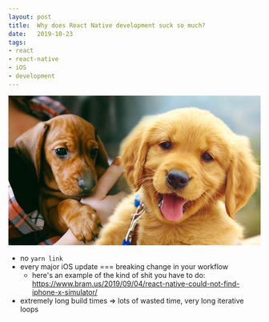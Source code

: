 ```yaml
---
layout: post
title:  Why does React Native development suck so much?
date:   2019-10-23
tags:
- react
- react-native
- iOS
- development 
---
```


![puppy pic](/images/puppy.jpg)

- no `yarn link`
- every major iOS update === breaking change in your workflow
  - here's an example of the kind of shit you have to do: https://www.bram.us/2019/09/04/react-native-could-not-find-iphone-x-simulator/
- extremely long build times => lots of wasted time, very long iterative loops